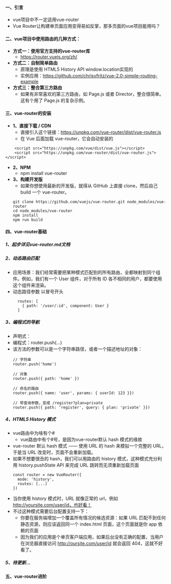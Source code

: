 #### 一、引言
- vue项目中不一定适用vue-router
- Vue Router让构建单页面应用变得易如反掌，那多页面的vue项目能用吗？

#### 二、vue项目中使用路由的几种方式：
- **方式一：使用官方支持的vue-router库**
    - https://router.vuejs.org/zh/
- **方式二：自制简单路由**
    - 原理是使用 HTML5 History API window.location实现的
    - 实例应用：https://github.com/chrisvfritz/vue-2.0-simple-routing-example
- **方式三：整合第三方路由**
    - 如果有非常喜欢的第三方路由，如 Page.js 或者 Director，整合很简单。这有个用了 Page.js 的复杂示例。

#### 三、vue-router的安装
- **1、直接下载 / CDN**
  - 直接引入这个链接：https://unpkg.com/vue-router/dist/vue-router.js
  - 在 Vue 后面加载 vue-router，它会自动安装的
```
    <script src="https://unpkg.com/vue/dist/vue.js"></script>
    <script src="https://unpkg.com/vue-router/dist/vue-router.js"></script>
```
- **2、NPM**
    - npm install vue-router
- **3、构建开发版**
    - 如果你想使用最新的开发版，就得从 GitHub 上直接 clone，然后自己 build 一个 vue-router。
    ```
    git clone https://github.com/vuejs/vue-router.git node_modules/vue-router
    cd node_modules/vue-router
    npm install
    npm run build
    ```
#### 四、vue-router基础
##### 1、起步详见vue-router.md文档
##### 2、动态路由匹配
- 应用场景：我们经常需要把某种模式匹配到的所有路由，全都映射到同个组件。例如，我们有一个 User 组件，对于所有 ID 各不相同的用户，都要使用这个组件来渲染。
-  动态路径参数 以冒号开头
    ```
      routes: [
        { path: '/user/:id', component: User }
      ]
    ```
##### 3、编程式的导航
- 声明式：<router-link :to="...">
- 编程式：router.push(...)
- 该方法的参数可以是一个字符串路径，或者一个描述地址的对象：
    ```
    // 字符串
    router.push('home')
    
    // 对象
    router.push({ path: 'home' })
    
    // 命名的路由
    router.push({ name: 'user', params: { userId: 123 }})
    
    // 带查询参数，变成 /register?plan=private
    router.push({ path: 'register', query: { plan: 'private' }})
    ```
##### 4、HTML5 History 模式
- vue路由中为啥有个#
  - vue路由中有个#号，是因为vue-router默认 hash 模式的缘故
- vue-router 默认 hash 模式 —— 使用 URL 的 hash 来模拟一个完整的 URL，于是当 URL 改变时，页面不会重新加载。
- 如果不想要很丑的 hash，我们可以用路由的 history 模式，这种模式充分利用 history.pushState API 来完成 URL 跳转而无须重新加载页面
    ```
    const router = new VueRouter({
      mode: 'history',
      routes: [...]
    })
    ```
- 当你使用 history 模式时，URL 就像正常的 url，例如 http://yoursite.com/user/id，也好看！
- 不过这种模式需要后台配置支持一下：
    - 你要在服务端增加一个覆盖所有情况的候选资源：如果 URL 匹配不到任何静态资源，则应该返回同一个 index.html 页面，这个页面就是你 app 依赖的页面
    - 因为我们的应用是个单页客户端应用，如果后台没有正确的配置，当用户在浏览器直接访问 http://oursite.com/user/id 就会返回 404，这就不好看了。

##### 5、待更新...

#### 五、vue-router进阶